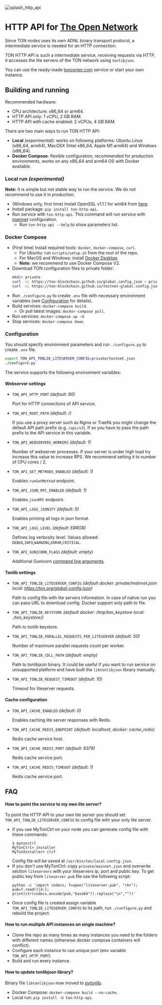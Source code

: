 ![splash_http_api](https://user-images.githubusercontent.com/1449561/154847286-989a6c51-1615-45e1-b40f-aec7c13014fa.png)

# HTTP API for [The Open Network](https://ton.org)

Since TON nodes uses its own ADNL binary transport protocol, a intermediate service is needed for an HTTP connection.

TON HTTP API is such a intermediate service, receiving requests via HTTP, it accesses the lite servers of the TON network using `tonlibjson`.

You can use the ready-made [toncenter.com](https://toncenter.com) service or start your own instance.

## Building and running

Recommended hardware: 
- CPU architecture: x86_64 or arm64.
- HTTP API only: 1 vCPU, 2 GB RAM.
- HTTP API with cache enabled: 2 vCPUs, 4 GB RAM.

There are two main ways to run TON HTTP API:
- __Local__ *(experimental)*: works on following platforms: Ubuntu Linux (x86_64, arm64), MacOSX (Intel x86_64, Apple M1 arm64) and Windows (x86_64). 
- __Docker Compose__: flexible configuration, recommended for production environments, works on any x86_64 and arm64 OS with Docker available.

### Local run *(experimental)*
**Note:** It is simple but not stable way to run the service. We do not recommend to use it in production.    
  - (Windows only, first time) Install OpenSSL v1.1.1 for win64 from [here](https://slproweb.com/products/Win32OpenSSL.html).
  - Install package: `pip install ton-http-api`.
  - Run service with `ton-http-api`. This command will run service with [mainnet](https://ton.org/global-config.json) configuration.
    - Run `ton-http-api --help` to show parameters list.

### Docker Compose
  - (First time) Install required tools: `docker`, `docker-compose`, `curl`. 
    - For Ubuntu: run `scripts/setup.sh` from the root of the repo.
    - For MacOS and Windows: install [Docker Desktop](https://www.docker.com/products/docker-desktop/).
    - **Note:** we recommend to use Docker Compose V2.
  - Download TON configuration files to private folder:
    ```bash
    mkdir private
    curl -sL https://ton-blockchain.github.io/global.config.json > private/mainnet.json
    curl -sL https://ton-blockchain.github.io/testnet-global.config.json > private/testnet.json
    ```
  - Run `./configure.py` to create `.env` file with necessary environment variables (see [Configuration](#Configuration) for details).
  - Build services: `docker-compose build`.
    - Or pull latest images: `docker-compose pull`.
  - Run services: `docker-compose up -d`.
  - Stop services: `docker-compose down`.

### Configuration

You should specify environment parameters and run `./configure.py` to create `.env` file.
```bash
export TON_API_TONLIB_LITESERVER_CONFIG=private/testnet.json
./configure.py
```

The service supports the following environment variables:
#### Webserver settings
- `TON_API_HTTP_PORT` *(default: 80)*

  Port for HTTP connections of API service.

- `TON_API_ROOT_PATH` *(default: /)*

  If you use a proxy server such as Nginx or Traefik you might change the default API path prefix (e.g. `/api/v2`). If so you have to pass the path prefix to the API service in this variable.

- `TON_API_WEBSERVERS_WORKERS` *(default: 1)*

  Number of webserver processes. If your server is under high load try increase this value to increase RPS. We recommend setting it to number of CPU cores / 2.

- `TON_API_GET_METHODS_ENABLED` *(default: 1)*

  Enables `runGetMethod` endpoint.

- `TON_API_JSON_RPC_ENABLED` *(default: 1)*

  Enables `jsonRPC` endpoint.

- `TON_API_LOGS_JSONIFY` *(default: 0)*

  Enables printing all logs in json format.

- `TON_API_LOGS_LEVEL` *(default: ERROR)*

  Defines log verbosity level. Values allowed: `DEBUG`,`INFO`,`WARNING`,`ERROR`,`CRITICAL`.

- `TON_API_GUNICORN_FLAGS` *(default: empty)*

  Additional Gunicorn [command line arguments](https://docs.gunicorn.org/en/stable/settings.html).

#### Tonlib settings
- `TON_API_TONLIB_LITESERVER_CONFIG` *(default docker: private/mainnet.json local: https://ton.org/global-config.json)*

  Path to config file with lite servers information. In case of native run you can pass URL to download config. Docker support only path to file.

- `TON_API_TONLIB_KEYSTORE` *(default docker: /tmp/ton_keystore local: ./ton_keystore/)*
  
  Path to tonlib keystore.

- `TON_API_TONLIB_PARALLEL_REQUESTS_PER_LITESERVER` *(default: 50)*

  Number of maximum parallel requests count per worker.

- `TON_API_TONLIB_CDLL_PATH` *(default: empty)*

  Path to tonlibjson binary. It could be useful if you want to run service on unsupported platform and have built the `libtonlibjson` library manually.

- `TON_API_TONLIB_REQUEST_TIMEOUT` *(default: 10)*

  Timeout for liteserver requests.

#### Cache configuration
- `TON_API_CACHE_ENABLED` *(default: 0)*

  Enables caching lite server responses with Redis.

- `TON_API_CACHE_REDIS_ENDPOINT` *(default: localhost, docker: cache_redis)*

  Redis cache service host.

- `TON_API_CACHE_REDIS_PORT` *(default: 6379)*

  Redis cache service port.

- `TON_API_CACHE_REDIS_TIMEOUT` *(default: 1)*

  Redis cache service port.


## FAQ
#### How to point the service to my own lite server?

To point the HTTP API to your own lite server you should set `TON_API_TONLIB_LITESERVER_CONFIG` to config file with your only lite server.

- If you use MyTonCtrl on your node you can generate config file with these commands: 
    ```
    $ mytonctrl
    MyTonCtrl> installer
    MyTonInstaller> clcf
    ```
    Config file will be saved at `/usr/bin/ton/local.config.json`.
- If you don't use MyTonCtrl: copy `private/mainnet.json` and overwrite section `liteservers` with your liteservers ip, port and public key. To get public key from `liteserver.pub` file use the following script:
    ```
    python -c 'import codecs; f=open("liteserver.pub", "rb+"); pub=f.read()[4:]; print(str(codecs.encode(pub,"base64")).replace("\n",""))'
    ```
- Once config file is created assign variable `TON_API_TONLIB_LITESERVER_CONFIG` to its path, run `./configure.py` and rebuild the project.

#### How to run multiple API instances on single machine?

- Clone the repo as many times as many instances you need to the folders with different names (otherwise docker compose containers will conflict). 
- Configure each instance to use unique port (env variable `TON_API_HTTP_PORT`)
- Build and run every instance.

#### How to update tonlibjson library?

Binary file `libtonlibjson` now moved to [pytonlib](https://github.com/toncenter/pytonlib). 
- Docker Compose: `docker-compose build --no-cache`.
- Local run: `pip install -U ton-http-api`.
